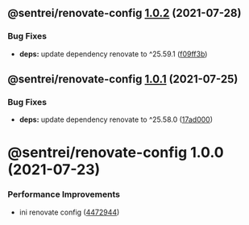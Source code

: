 ## @sentrei/renovate-config [1.0.2](https://github.com/sentrei/sentrei/compare/@sentrei/renovate-config@1.0.1...@sentrei/renovate-config@1.0.2) (2021-07-28)

### Bug Fixes

- **deps:** update dependency renovate to ^25.59.1 ([f09ff3b](https://github.com/sentrei/sentrei/commit/f09ff3b654984d6b745fc4e8f08c54b99765340f))

## @sentrei/renovate-config [1.0.1](https://github.com/sentrei/sentrei/compare/@sentrei/renovate-config@1.0.0...@sentrei/renovate-config@1.0.1) (2021-07-25)

### Bug Fixes

- **deps:** update dependency renovate to ^25.58.0 ([17ad000](https://github.com/sentrei/sentrei/commit/17ad000f914f29f40866f0f2650a8f590eded411))

# @sentrei/renovate-config 1.0.0 (2021-07-23)

### Performance Improvements

- ini renovate config ([4472944](https://github.com/sentrei/sentrei/commit/4472944d8f51e1d5d3da7d32becf2f97110164e7))
